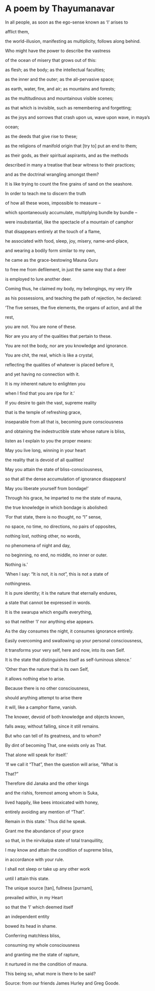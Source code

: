 # A poem by Thayumanavar

In all people, as soon as the ego-sense known as ‘I’ arises to

afflict them, 

the world-illusion, manifesting as multiplicity, follows along behind. 

Who might have the power to describe the vastness 

of the ocean of misery that grows out of this: 

as flesh; as the body; as the intellectual faculties; 

as the inner and the outer; as the all-pervasive space; 

as earth, water, fire, and air; as mountains and forests; 

as the multitudinous and mountainous visible scenes; 

as that which is invisible, such as remembering and forgetting; 

as the joys and sorrows that crash upon us, wave upon wave, in maya’s 

ocean; 

as the deeds that give rise to these; 

as the religions of manifold origin that [try to] put an end to them; 

as their gods, as their spiritual aspirants, and as the methods 

described in many a treatise that bear witness to their practices; 

and as the doctrinal wrangling amongst them? 

It is like trying to count the fine grains of sand on the seashore. 

In order to teach me to discern the truth 

of how all these woes, impossible to measure – 

which spontaneously accumulate, multiplying bundle by bundle – 

were insubstantial, like the spectacle of a mountain of camphor 

that disappears entirely at the touch of a flame, 

he associated with food, sleep, joy, misery, name-and-place, 

and wearing a bodily form similar to my own, 

he came as the grace-bestowing Mauna Guru

to free me from defilement, in just the same way that a deer 

is employed to lure another deer. 

Coming thus, he claimed my body, my belongings, my very life 

as his possessions, and teaching the path of rejection, he declared: 

‘The five senses, the five elements, the organs of action, and all the 

rest, 

you are not. You are none of these. 

Nor are you any of the qualities that pertain to these. 

You are not the body, nor are you knowledge and ignorance. 

You are chit, the real, which is like a crystal, 

reflecting the qualities of whatever is placed before it, 

and yet having no connection with it. 

It is my inherent nature to enlighten you 

when I find that you are ripe for it.’ 

If you desire to gain the vast, supreme reality 

that is the temple of refreshing grace, 

inseparable from all that is, becoming pure consciousness 

and obtaining the indestructible state whose nature is bliss, 

listen as I explain to you the proper means: 

May you live long, winning in your heart 

the reality that is devoid of all qualities! 

May you attain the state of bliss-consciousness, 

so that all the dense accumulation of ignorance disappears! 

May you liberate yourself from bondage!’ 

Through his grace, he imparted to me the state of mauna, 

the true knowledge in which bondage is abolished: 

‘For that state, there is no thought, no “I” sense, 

no space, no time, no directions, no pairs of opposites, 

nothing lost, nothing other, no words, 

no phenomena of night and day, 

no beginning, no end, no middle, no inner or outer. 

Nothing is.’ 

‘When I say: “It is not, it is not”, this is not a state of 

nothingness. 

It is pure identity; it is the nature that eternally endures, 

a state that cannot be expressed in words. 

It is the swarupa which engulfs everything, 

so that neither ‘I’ nor anything else appears. 

As the day consumes the night, it consumes ignorance entirely. 

Easily overcoming and swallowing up your personal consciousness, 

it transforms your very self, here and now, into its own Self. 

It is the state that distinguishes itself as self-luminous silence.’ 

‘Other than the nature that is its own Self, 

it allows nothing else to arise. 

Because there is no other consciousness, 

should anything attempt to arise there 

it will, like a camphor flame, vanish. 

The knower, devoid of both knowledge and objects known, 

falls away, without falling, since it still remains. 

But who can tell of its greatness, and to whom? 

By dint of becoming That, one exists only as That. 

That alone will speak for itself.’ 

‘If we call it “That”, then the question will arise, “What is 

That?” 

Therefore did Janaka and the other kings 

and the rishis, foremost among whom is Suka, 

lived happily, like bees intoxicated with honey, 

entirely avoiding any mention of “That”. 

Remain in this state.’ Thus did he speak. 

Grant me the abundance of your grace 

so that, in the nirvikalpa state of total tranquillity, 

I may know and attain the condition of supreme bliss, 

in accordance with your rule. 

I shall not sleep or take up any other work 

until I attain this state. 

The unique source [tan], fullness [purnam], 

prevailed within, in my Heart 

so that the ‘I’ which deemed itself 

an independent entity 

bowed its head in shame. 

Conferring matchless bliss, 

consuming my whole consciousness 

and granting me the state of rapture, 

it nurtured in me the condition of mauna. 

This being so, what more is there to be said?

Source: from our friends James Hurley and Greg Goode.

